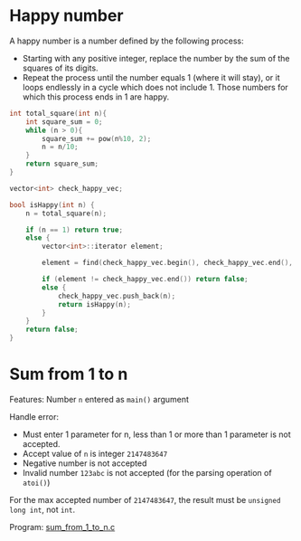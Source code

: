 # Happy number

A happy number is a number defined by the following process:

* Starting with any positive integer, replace the number by the sum of the squares of its digits.
* Repeat the process until the number equals 1 (where it will stay), or it loops endlessly in a cycle which does not include 1. Those numbers for which this process ends in 1 are happy.

```cpp
int total_square(int n){
	int square_sum = 0;
	while (n > 0){
		square_sum += pow(n%10, 2);
		n = n/10;
	}
	return square_sum;
}

vector<int> check_happy_vec;

bool isHappy(int n) {
	n = total_square(n);

	if (n == 1) return true;
	else {
		vector<int>::iterator element;

		element = find(check_happy_vec.begin(), check_happy_vec.end(), n);

		if (element != check_happy_vec.end()) return false;
		else {
			check_happy_vec.push_back(n);
			return isHappy(n);
		}
	}
    return false;
}
```
# Sum from 1 to n

Features: Number ``n`` entered as ``main()`` argument

Handle error:

* Must enter 1 parameter for n, less than 1 or more than 1 parameter is not accepted.
* Accept value of ``n`` is integer ``2147483647``
* Negative number is not accepted
* Invalid number ``123abc`` is not accepted (for the parsing operation of ``atoi()``)

For the max accepted number of ``2147483647``, the result must be ``unsigned long int``, not ``int``.

Program: [sum_from_1_to_n.c](../../src/sum_from_1_to_n.c)
